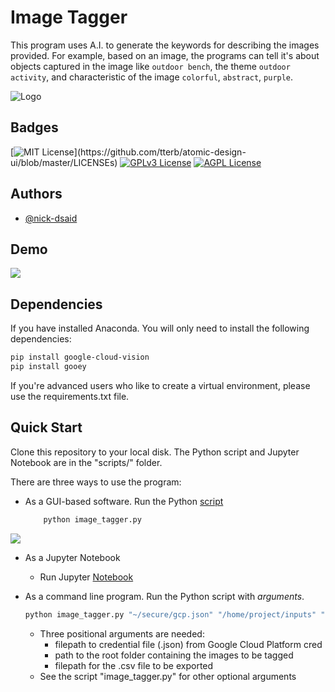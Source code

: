 
# Image Tagger

This program uses A.I. to generate the keywords for describing the images provided.
For example, based on an image, the programs can tell it's about objects captured in the image like ```outdoor bench```,  the theme ```outdoor activity```, 
and characteristic of the image ```colorful```, ```abstract```, ```purple```. 




![Logo](https://i.imgur.com/EaHlWG0.jpeg)

    
## Badges


[![MIT License](https://img.shields.io/apm/l/atomic-design-ui.svg?)](https://github.com/tterb/atomic-design-ui/blob/master/LICENSEs)
[![GPLv3 License](https://img.shields.io/badge/License-GPL%20v3-yellow.svg)](https://opensource.org/licenses/)
[![AGPL License](https://img.shields.io/badge/license-AGPL-blue.svg)](http://www.gnu.org/licenses/agpl-3.0)

  
## Authors

- [@nick-dsaid](https://github.com/nick-dsaid)

  
## Demo
![](https://i.imgur.com/isUwrln.jpeg)





  
## Dependencies
If you have installed Anaconda. You will only need to install the following dependencies:
```bash
pip install google-cloud-vision
pip install gooey
```
If you're advanced users who like to create a virtual environment, please use the requirements.txt file.

## Quick Start

Clone this repository to your local disk. The Python script and Jupyter
Notebook are in the "scripts/" folder.


There are three ways to use the program:
- As a GUI-based software. Run the Python [script](https://github.com/nick-dsaid/quickfire_image_tagger/blob/main/scripts/image_tagger.py)

    ```bash
        python image_tagger.py
    ```

![](https://i.imgur.com/ASjLjK7.png)


- As a Jupyter Notebook
    - Run Jupyter [Notebook](https://github.com/nick-dsaid/quickfire_image_tagger/blob/main/scripts/image_tagger.ipynb)


- As a command line program. Run the Python script with *arguments*.

    ```bash
    python image_tagger.py "~/secure/gcp.json" "/home/project/inputs" "/home/project/outputs/generated_tags.csv"
    ```
    - Three positional arguments are needed:
      - filepath to credential file (.json) from Google Cloud Platform cred
      - path to the root folder containing the images to be tagged
      - filepath for the .csv file to be exported
    - See the script "image_tagger.py" for other optional arguments




  


  